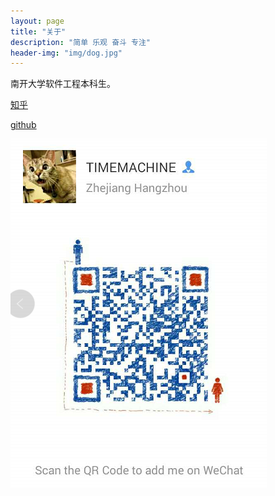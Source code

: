 ```yaml
---
layout: page
title: "关于"
description: "简单 乐观 奋斗 专注"
header-img: "img/dog.jpg"
---
```


南开大学软件工程本科生。

[知乎](https://www.zhihu.com/people/tonyhjp/activities)

[github](https://github.com/dogloving)

![](/img/wechat.jpg)